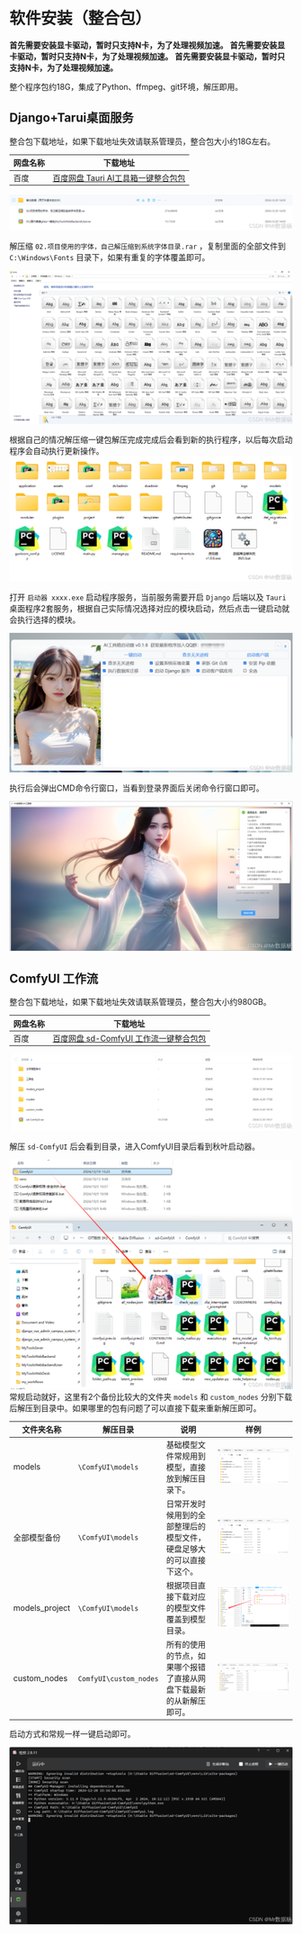 # 软件安装（整合包）

**首先需要安装显卡驱动，暂时只支持N卡，为了处理视频加速。**
**首先需要安装显卡驱动，暂时只支持N卡，为了处理视频加速。**
**首先需要安装显卡驱动，暂时只支持N卡，为了处理视频加速。**

整个程序包约18G，集成了Python、ffmpeg、git环境，解压即用。

## Django+Tarui桌面服务

整合包下载地址，如果下载地址失效请联系管理员，整合包大小约18G左右。

| 网盘名称 | 下载地址                                                     |
| -------- | ------------------------------------------------------------ |
| 百度     | [百度网盘 Tauri AI工具箱一键整合包包](https://pan.baidu.com/s/1hDyt0CnSmjU0fSJBHa0_RQ?pwd=wgvn) |

![在这里插入图片描述](./assets/4adfac14bd74491e9f172f635e127d59.png)


解压缩 `02.项目使用的字体，自己解压缩到系统字体目录.rar` ，复制里面的全部文件到 `C:\Windows\Fonts` 目录下，如果有重复的字体覆盖即可。

![在这里插入图片描述](./assets/abe80837dfc7444e8649ddaf7b6cf282.png)

根据自己的情况解压缩一键包解压完成完成后会看到新的执行程序，以后每次启动程序会自动执行更新操作。
![在这里插入图片描述](./assets/703bf69ec83e485ba3ea3eccda65a3bd.png)


打开 `启动器 xxxx.exe` 启动程序服务，当前服务需要开启 `Django` 后端以及 `Tauri` 桌面程序2套服务，根据自己实际情况选择对应的模块启动，然后点击一键启动就会执行选择的模块。

![在这里插入图片描述](./assets/e3f44e72ef834ee9a045624ce9d7b013.png)

执行后会弹出CMD命令行窗口，当看到登录界面后关闭命令行窗口即可。

![在这里插入图片描述](./assets/cf47d329f8dd43f7a3a4aa49819c98c5.png)

## ComfyUI 工作流

整合包下载地址，如果下载地址失效请联系管理员，整合包大小约980GB。

| 网盘名称 | 下载地址                                                     |
| -------- | ------------------------------------------------------------ |
| 百度     | [百度网盘 sd-ComfyUI 工作流一键整合包包](https://pan.baidu.com/s/1iJERH6sAcFE1KyRZixHNow?pwd=tneh) |

![在这里插入图片描述](./assets/86010815c71447249a117ae9cd699890.png)

解压 `sd-ComfyUI` 后会看到目录，进入ComfyUI目录后看到秋叶启动器。

![在这里插入图片描述](./assets/8547a8acefd24b95b048ac8e1383791a-1735562476051-2.png)
常规启动就好，这里有2个备份比较大的文件夹 `models` 和 `custom_nodes` 分别下载后解压到目录中。如果哪里的包有问题了可以直接下载来重新解压即可。

| 文件夹名称     | 解压目录               | 说明                                                         | 样例                                                         |
| -------------- | ---------------------- | ------------------------------------------------------------ | ------------------------------------------------------------ |
| models         | `\ComfyUI\models`      | 基础模型文件常规用到模型，直接放到解压目录下。               | ![在这里插入图片描述](./assets/1abfbd64f0e24e76a3f49ebe64e53aa3-1735562476051-4.png) |
| 全部模型备份   | `\ComfyUI\models`      | 日常开发时候用到的全部整理后的模型文件，硬盘足够大的可以直接下这个。 | ![在这里插入图片描述](./assets/1abfbd64f0e24e76a3f49ebe64e53aa3-1735562476051-4.png) |
| models_project | `\ComfyUI\models`      | 根据项目直接下载对应的模型文件覆盖到模型目录。               | ![在这里插入图片描述](./assets/41480ae8d34e419fa638800e3d45e849.png) |
| custom_nodes   | `ComfyUI\custom_nodes` | 所有的使用的节点，如果哪个报错了直接从网盘下载最新的从新解压即可。 | ![在这里插入图片描述](./assets/0fc15e6f46f44c2ca90c17869afa17fe-1735562476051-7.png) |

启动方式和常规一样一键启动即可。

![在这里插入图片描述](./assets/f8e254d129e84e6795197f8843a36565-1735562476051-9.png)